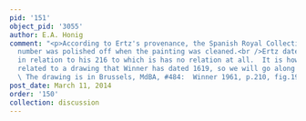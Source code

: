 ```yaml
---
pid: '151'
object_pid: '3055'
author: E.A. Honig
comment: "<p>According to Ertz's provenance, the Spanish Royal Collection's inventory
  number was polished off when the painting was cleaned.<br />Ertz dates this 1610
  in relation to his 216 to which is has no relation at all.  It is however clearly
  related to a drawing that Winner has dated 1619, so we will go along with that.
  \ The drawing is in Brussels, MdBA, #484:  Winner 1961, p.210, fig.19.</p>"
post_date: March 11, 2014
order: '150'
collection: discussion
---
```

